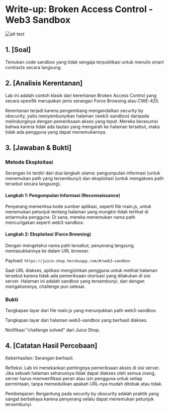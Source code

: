 # Write-up: Broken Access Control - Web3 Sandbox

![alt text](image.png)

## 1. [Soal]
Temukan code sandbox yang tidak sengaja terpublikasi untuk menulis smart contracts secara langsung.

## 2. [Analisis Kerentanan]
Lab ini adalah contoh klasik dari kerentanan Broken Access Control yang secara spesifik merupakan jenis serangan Force Browsing atau CWE-425.

Kerentanan terjadi karena pengembang mengandalkan security by obscurity, yaitu menyembunyikan halaman (web3-sandbox) daripada melindunginya dengan pemeriksaan akses yang tepat. Mereka berasumsi bahwa karena tidak ada tautan yang mengarah ke halaman tersebut, maka tidak ada pengguna yang dapat menemukannya.

## 3. [Jawaban & Bukti]
### Metode Eksploitasi
Serangan ini terdiri dari dua langkah utama: pengumpulan informasi (untuk menemukan path yang tersembunyi) dan eksploitasi (untuk mengakses path tersebut secara langsung).

#### Langkah 1: Pengumpulan Informasi (Reconnaissance)
Penyerang memeriksa kode sumber aplikasi, seperti file main.js, untuk menemukan petunjuk tentang halaman yang mungkin tidak terlihat di antarmuka pengguna. Di sana, mereka menemukan nama path mencurigakan seperti web3-sandbox.

#### Langkah 2: Eksploitasi (Force Browsing)
Dengan mengetahui nama path tersebut, penyerang langsung memasukkannya ke dalam URL browser.

Payload: `https://juice-shop.herokuapp.com/#/web3-sandbox`

Saat URL diakses, aplikasi mengizinkan pengguna untuk melihat halaman tersebut karena tidak ada pemeriksaan otorisasi yang dilakukan di sisi server. Halaman ini adalah sandbox yang tersembunyi, dan dengan mengaksesnya, challenge pun selesai.

### Bukti
Tangkapan layar dari file main.js yang menunjukkan path web3-sandbox.

Tangkapan layar dari halaman web3-sandbox yang berhasil diakses.

Notifikasi "challenge solved" dari Juice Shop.

## 4. [Catatan Hasil Percobaan]
Keberhasilan: Serangan berhasil.

Refleksi: Lab ini menekankan pentingnya pemeriksaan akses di sisi server. Jika sebuah halaman seharusnya tidak dapat diakses oleh semua orang, server harus memverifikasi peran atau izin pengguna untuk setiap permintaan, tanpa memedulikan apakah URL-nya mudah ditebak atau tidak.

Pembelajaran: Bergantung pada security by obscurity adalah praktik yang sangat berbahaya karena penyerang selalu dapat menemukan petunjuk tersembunyi.